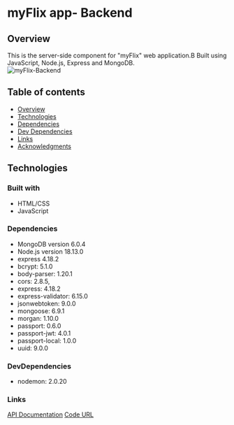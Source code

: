 # myFlix app- Backend

## Overview

This is the server-side component for "myFlix" web application.B Built using JavaScript, Node.js, Express and MongoDB. <br>
![myFlix-Backend](https://i.imgur.com/J8dZKdZ.png) <br>

## Table of contents

- [Overview](#overview)
- [Technologies](#built-with)
- [Dependencies](#dependencies)
- [Dev Dependencies](#devdependencies)
- [Links](#links)
- [Acknowledgments](#acknowledgments)

## Technologies

### Built with
- HTML/CSS
- JavaScript

### Dependencies
- MongoDB version 6.0.4
- Node.js version 18.13.0
 - express 4.18.2
 - bcrypt: 5.1.0
 - body-parser: 1.20.1
 - cors: 2.8.5,
 - express: 4.18.2
 - express-validator: 6.15.0
 - jsonwebtoken: 9.0.0
 - mongoose: 6.9.1
 - morgan: 1.10.0
 - passport: 0.6.0
 - passport-jwt: 4.0.1
 - passport-local: 1.0.0
 - uuid: 9.0.0

### DevDependencies

- nodemon: 2.0.20

### Links

[API Documentation](https://moviewebapp.herokuapp.com/documentation.html)
[Code URL](https://github.com/GabCB/movie-web-app/tree/main)




